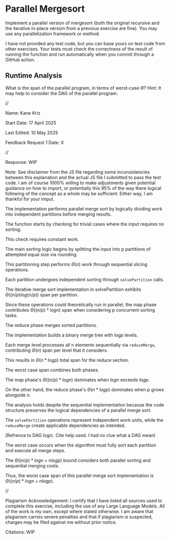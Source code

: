 # Parallel Mergesort

Implement a parallel version of mergesort (both the original recursive and the
iterative in-place version from a previous exercise are fine). You may use any
parallelization framework or method.

I have not provided any test code, but you can base yours on test code from
other exercises. Your tests must check the correctness of the result of running
the function and run automatically when you commit through a GitHub action.

## Runtime Analysis

What is the span of the parallel program, in terms of worst-case $\Theta$? Hint:
It may help to consider the DAG of the parallel program.



//



Name: Kane Kriz

Start Date: 17 April 2025

Last Edited: 10 May 2025

Feedback Request 1 Date: X




//



Response: WIP

Note: See disclaimer from the JS file regarding some inconsistencies between this explanation and the actual JS file I submitted to pass the test code.
I am of course 1000% willing to make adjustments given potential guidance on how to import, or potentially this 95% of the way there logical following of the concept as a whole may be sufficient.
Either way, I am thankful for your imput.





The implementation performs parallel merge sort by logically dividing work into independent partitions before merging results.

The function starts by checking for trivial cases where the input requires no sorting. 

This check requires constant work.

The main sorting logic begins by splitting the input into p partitions of attempted equal size via rounding.

This partitioning step performs $Θ(n)$ work through sequential slicing operations.

Each partition undergoes independent sorting through `solvePartition` calls.

The iterative merge sort implementation in solvePartition exhibits $Θ((n/p) log (n/p))$ span per partition. 

Since these operations could theoretically run in parallel, the map phase contributes $Θ((n/p) * log n)$ span when considering p concurrent sorting tasks.

The reduce phase merges sorted partitions.

The implementation builds a binary merge tree with $log p$ levels. 

Each merge level processes all n elements sequentially via `reduceMerge`, contributing $Θ(n)$ span per level that it considers. 

This results in $Θ(n * log p)$ total span for the reduce section.

The worst case span combines both phases. 

The map phase's $Θ((n/p) * log n)$ dominates when $log n$ exceeds $log p$.

On the other hand, the reduce phase's $Θ(n * log p)$ dominates when p grows alongside n.

The analysis holds despite the sequential implementation because the code structure preserves the logical dependencies of a parallel merge sort.

The `solvePartition` operations represent independent work units, while the `reduceMerge` create applicable dependencies as intended. 

[Refrence to DAG logic. Cite help used. I had no clue what a DAG meant

The worst case occurs when the algorithm must fully sort each partition and execute all merge steps.

The $Θ((n/p) * log n + n log p)$ bound considers both parallel sorting and sequential merging costs.

Thus, the worst case span of this parallel merge sort implementation is $Θ((n/p) * log n + n log p)$.




//


Plagiarism Acknowledgement: I certify that I have listed all sources used to complete this exercise, including the use of any Large Language Models. All of the work is my own, except where stated otherwise. I am aware that plagiarism carries severe penalties and that if plagiarism is suspected, charges may be filed against me without prior notice.


Citations: WIP



